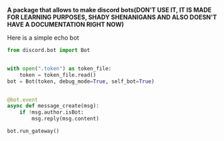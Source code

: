 **A package that allows to make discord bots(DON'T USE IT, IT IS MADE FOR LEARNING PURPOSES, SHADY SHENANIGANS AND ALSO DOESN'T HAVE A DOCUMENTATION RIGHT NOW)**


Here is a simple echo bot
```python
from discord.bot import Bot


with open(".token") as token_file:
    token = token_file.read()
bot = Bot(token, debug_mode=True, self_bot=True)


@bot.event
async def message_create(msg):
    if !msg.author.isBot:
        msg.reply(msg.content)

bot.run_gateway()
